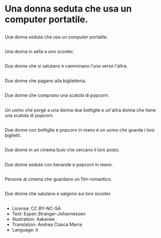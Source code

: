# Una donna seduta che usa un computer portatile.

##
Una donna seduta che usa un computer portatile.

##
Una donna in sella a uno scooter.

##
Due donne che si salutano e camminano l'una verso l'altra.

##
Due donne che pagano alla biglietteria.

##
Due donne che comprano una scatola di popcorn.

##
Un uomo che porge a una donna due bottiglie e un'altra donna che tiene una scatola di popcorn.

##
Due donne con bottiglie e popcorn in mano e un uomo che guarda i loro biglietti.

##
Due donne in un cinema buio che cercano il loro posto.

##
Due donne sedute con bevande e popcorn in mano.

##
Persone al cinema che guardano un film romantico.

##
Due donne che salutano e salgono sui loro scooter.

##
* License: CC BY-NC-SA
* Text: Espen Stranger-Johannessen
* Illustration: Aakanee
* Translation: Andrea Ciasca Marra
* Language: it
